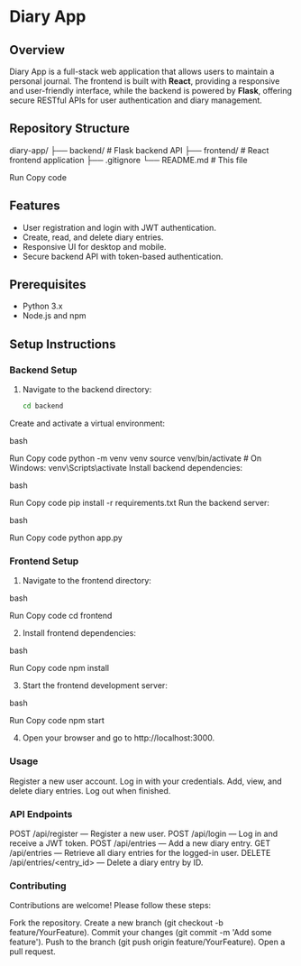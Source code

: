 # Diary App

## Overview

Diary App is a full-stack web application that allows users to maintain a personal journal. The frontend is built with **React**, providing a responsive and user-friendly interface, while the backend is powered by **Flask**, offering secure RESTful APIs for user authentication and diary management.

## Repository Structure
diary-app/ ├── backend/ # Flask backend API ├── frontend/ # React frontend application ├── .gitignore └── README.md # This file


Run
Copy code

## Features

- User registration and login with JWT authentication.
- Create, read, and delete diary entries.
- Responsive UI for desktop and mobile.
- Secure backend API with token-based authentication.

## Prerequisites

- Python 3.x
- Node.js and npm

## Setup Instructions

### Backend Setup

1. Navigate to the backend directory:

   ```bash
   cd backend
Create and activate a virtual environment:

bash

Run
Copy code
python -m venv venv
source venv/bin/activate  # On Windows: venv\Scripts\activate
Install backend dependencies:

bash

Run
Copy code
pip install -r requirements.txt
Run the backend server:

bash

Run
Copy code
python app.py

### Frontend Setup

1. Navigate to the frontend directory:

bash

Run
Copy code
cd frontend

2. Install frontend dependencies:

bash

Run
Copy code
npm install

3. Start the frontend development server:

bash

Run
Copy code
npm start

4. Open your browser and go to http://localhost:3000.

### Usage

Register a new user account.
Log in with your credentials.
Add, view, and delete diary entries.
Log out when finished.

### API Endpoints
POST /api/register — Register a new user.
POST /api/login — Log in and receive a JWT token.
POST /api/entries — Add a new diary entry.
GET /api/entries — Retrieve all diary entries for the logged-in user.
DELETE /api/entries/<entry_id> — Delete a diary entry by ID.

### Contributing
Contributions are welcome! Please follow these steps:

Fork the repository.
Create a new branch (git checkout -b feature/YourFeature).
Commit your changes (git commit -m 'Add some feature').
Push to the branch (git push origin feature/YourFeature).
Open a pull request.
